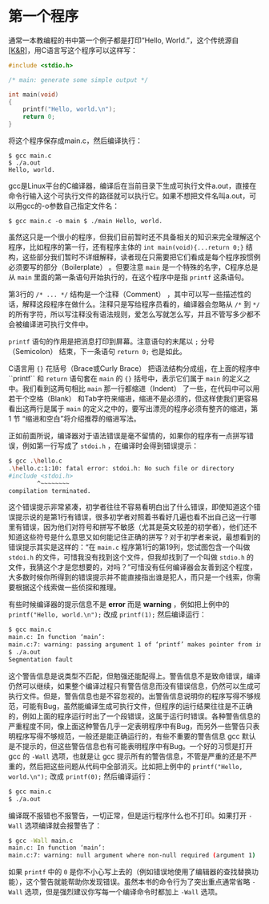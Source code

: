 # 第一个程序

通常一本教编程的书中第一个例子都是打印“Hello, World.”，这个传统源自 [\[K&R\]](../../../appendix/reference.md#standardcstandardca-referencepj-plauger-he-jim-brodie)，用C语言写这个程序可以这样写：

```c
#include <stdio.h>

/* main: generate some simple output */

int main(void)
{
    printf("Hello, world.\n");
    return 0;
}
```

将这个程序保存成main.c，然后编译执行：

```text
$ gcc main.c
$ ./a.out
Hello, world.
```

gcc是Linux平台的C编译器，编译后在当前目录下生成可执行文件a.out，直接在命令行输入这个可执行文件的路径就可以执行它。如果不想把文件名叫a.out，可以用gcc的-o参数自己指定文件名：

```text
$ gcc main.c -o main $ ./main Hello, world.
```

虽然这只是一个很小的程序，但我们目前暂时还不具备相关的知识来完全理解这个程序，比如程序的第一行，还有程序主体的 `int main(void){...return 0;}` 结构，这些部分我们暂时不详细解释，读者现在只需要把它们看成是每个程序按惯例必须要写的部分（Boilerplate） 。但要注意 `main` 是一个特殊的名字，C程序总是从 `main` 里面的第一条语句开始执行的，在这个程序中是指 `printf` 这条语句。

第3行的 `/* ... */` 结构是一个注释（Comment） ，其中可以写一些描述性的话，解释这段程序在做什么。注释只是写给程序员看的，编译器会忽略从 `/*` 到 `*/` 的所有字符，所以写注释没有语法规则，爱怎么写就怎么写，并且不管写多少都不会被编译进可执行文件中。

`printf` 语句的作用是把消息打印到屏幕。注意语句的末尾以 `;` 分号（Semicolon） 结束，下一条语句 `return 0;` 也是如此。

C语言用 `{}` 花括号（Brace或Curly Brace） 把语法结构分成组，在上面的程序中\`\`printf\`\` 和 `return` 语句套在 `main` 的 `{}` 括号中，表示它们属于 `main` 的定义之中。我们看到这两句相比 `main` 那一行都缩进（Indent） 了一些，在代码中可以用若干个空格（Blank） 和Tab字符来缩进，缩进不是必须的，但这样使我们更容易看出这两行是属于 `main` 的定义之中的，要写出漂亮的程序必须有整齐的缩进，第 1 节 “缩进和空白”将介绍推荐的缩进写法。

正如前面所说，编译器对于语法错误是毫不留情的，如果你的程序有一点拼写错误，例如第一行写成了 `stdoi.h` ，在编译时会得到错误提示：

```bash
$ gcc .\hello.c
.\hello.c:1:10: fatal error: stdoi.h: No such file or directory
#include <stdoi.h>
        ^~~~~~~~~
compilation terminated.
```

这个错误提示非常紧凑，初学者往往不容易看明白出了什么错误，即使知道这个错误提示说的是第1行有错误，很多初学者对照着书看好几遍也看不出自己这一行哪里有错误，因为他们对符号和拼写不敏感（尤其是英文较差的初学者），他们还不知道这些符号是什么意思又如何能记住正确的拼写？对于初学者来说，最想看到的错误提示其实是这样的：“在 `main.c` 程序第1行的第19列，您试图包含一个叫做 `stdoi.h` 的文件，可惜我没有找到这个文件，但我却找到了一个叫做 `stdio.h` 的文件，我猜这个才是您想要的，对吗？”可惜没有任何编译器会友善到这个程度，大多数时候你所得到的错误提示并不能直接指出谁是犯人，而只是一个线索，你需要根据这个线索做一些侦探和推理。

有些时候编译器的提示信息不是 **error** 而是 **warning** ，例如把上例中的 `printf("Hello, world.\n");` 改成 `printf(1);` 然后编译运行：

```bash
$ gcc main.c
main.c: In function ‘main’:
main.c:7: warning: passing argument 1 of ‘printf’ makes pointer from integer without a cast
$ ./a.out
Segmentation fault
```

这个警告信息是说类型不匹配，但勉强还能配得上。警告信息不是致命错误，编译仍然可以继续，如果整个编译过程只有警告信息而没有错误信息，仍然可以生成可执行文件。但是，警告信息也是不容忽视的。出警告信息说明你的程序写得不够规范，可能有Bug，虽然能编译生成可执行文件，但程序的运行结果往往是不正确的，例如上面的程序运行时出了一个段错误，这属于运行时错误。各种警告信息的严重程度不同，像上面这种警告几乎一定表明程序中有Bug，而另外一些警告只表明程序写得不够规范，一般还是能正确运行的，有些不重要的警告信息 gcc 默认是不提示的，但这些警告信息也有可能表明程序中有Bug。一个好的习惯是打开 gcc 的 `-Wall` 选项，也就是让 gcc 提示所有的警告信息，不管是严重的还是不严重的，然后把这些问题从代码中全部消灭。比如把上例中的 `printf("Hello, world.\n");` 改成 `printf(0);` 然后编译运行：

```bash
$ gcc main.c
$ ./a.out
```

编译既不报错也不报警告，一切正常，但是运行程序什么也不打印。如果打开 `-Wall` 选项编译就会报警告了：

```bash
$ gcc -Wall main.c
main.c: In function ‘main’:
main.c:7: warning: null argument where non-null required (argument 1)
```

如果 `printf` 中的 `0` 是你不小心写上去的（例如错误地使用了编辑器的查找替换功能），这个警告就能帮助你发现错误。虽然本书的命令行为了突出重点通常省略 `-Wall` 选项，但是强烈建议你写每一个编译命令时都加上 `-Wall` 选项。

